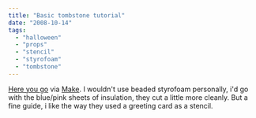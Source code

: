 ```yaml
---
title: "Basic tombstone tutorial"
date: "2008-10-14"
tags: 
  - "halloween"
  - "props"
  - "stencil"
  - "styrofoam"
  - "tombstone"
---
```


[Here you go](http://www.mourningcemetery.com/Projects/crane/index.htm) via [Make](http://www.makezine.com). I wouldn't use beaded styrofoam personally, i'd go with the blue/pink sheets of insulation, they cut a little more cleanly. But a fine guide, i like the way they used a greeting card as a stencil.
